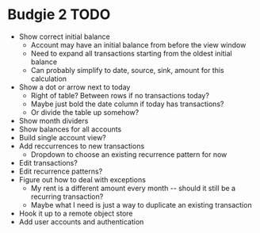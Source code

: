 # Budgie 2 TODO

- Show correct initial balance
  - Account may have an initial balance from before the view window
  - Need to expand all transactions starting from the oldest initial balance
  - Can probably simplify to date, source, sink, amount for this calculation
- Show a dot or arrow next to today
  - Right of table? Between rows if no transactions today?
  - Maybe just bold the date column if today has transactions?
  - Or divide the table up somehow?
- Show month dividers
- Show balances for all accounts
- Build single account view?
- Add reccurrences to new transactions
  - Dropdown to choose an existing recurrence pattern for now
- Edit transactions?
- Edit recurrence patterns?
- Figure out how to deal with exceptions
  - My rent is a different amount every month -- should it still be a recurring transaction?
  - Maybe what I need is just a way to duplicate an existing transaction
- Hook it up to a remote object store
- Add user accounts and authentication
